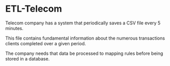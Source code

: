  # ETL-Telecom
Telecom company has a system that periodically saves a CSV file every 5 minutes.

This file contains fundamental information about the numerous transactions clients completed over a given period.

The company needs that data be processed to mapping rules before being stored in a database.
